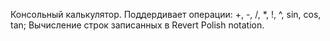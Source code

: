   Консольный калькулятор.
  Поддердивает операции: +, -, /, *, !, ^, sin, cos, tan;
  Вычисление строк записанных в Revert Polish notation.
